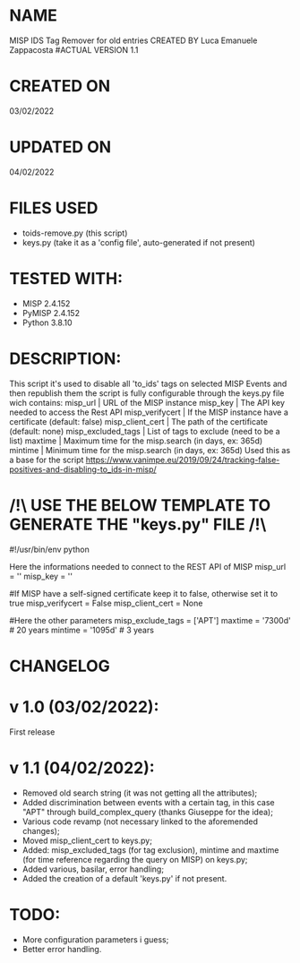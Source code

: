# NAME
MISP IDS Tag Remover for old entries
CREATED BY
Luca Emanuele Zappacosta
#ACTUAL VERSION
1.1
# CREATED ON
03/02/2022
# UPDATED ON
04/02/2022
# FILES USED
- toids-remove.py (this script)
- keys.py (take it as a 'config file', auto-generated if not present)
# TESTED WITH: 
- MISP 2.4.152
- PyMISP 2.4.152
- Python 3.8.10


# DESCRIPTION:
This script it's used to disable all 'to_ids' tags on selected MISP Events and then republish them
the script is fully configurable through the keys.py file wich contains:
misp_url 						| URL of the MISP instance
misp_key 						| The API key needed to access the Rest API
misp_verifycert				| If the MISP instance have a certificate (default: false)
misp_client_cert				| The path of the certificate (default: none)
misp_excluded_tags			| List of tags to exclude (need to be a list)
maxtime						| Maximum time for the misp.search (in days, ex: 365d)
mintime						| Minimum time for the misp.search (in days, ex: 365d)
Used this as a base for the script https://www.vanimpe.eu/2019/09/24/tracking-false-positives-and-disabling-to_ids-in-misp/

# /!\ USE THE BELOW TEMPLATE TO GENERATE THE "keys.py" FILE /!\

#!/usr/bin/env python

Here the informations needed to connect to the REST API of MISP
misp_url = '<MISP URL HERE>'
misp_key = '<MISP API KEY HERE>'

#If MISP have a self-signed certificate keep it to false, otherwise set it to true 
 misp_verifycert = False
 misp_client_cert = None

#Here the other parameters
misp_exclude_tags = ['APT']
maxtime = '7300d' # 20 years
mintime = '1095d' # 3 years

# CHANGELOG
# v 1.0 (03/02/2022):
First release
# v 1.1 (04/02/2022):
- Removed old search string (it was not getting all the attributes);
- Added discrimination between events with a certain tag, in this case "APT" through build_complex_query (thanks Giuseppe for the idea);
- Various code revamp (not necessary linked to the aforemended changes);
- Moved misp_client_cert to keys.py;
- Added: misp_excluded_tags (for tag exclusion), mintime and maxtime (for time reference regarding the query on MISP) on keys.py;
- Added various, basilar, error handling;
- Added the creation of a default 'keys.py' if not present.

# TODO:
- More configuration parameters i guess;
- Better error handling.
